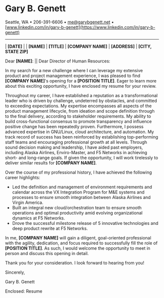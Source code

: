 <!--
% Gary B. Genett
% Pathfinder & Technologist :: Cover Letter
% v6.2 (2019-11-11)
-->

<!-- ############################################################### -->

<!--
[docx]
  * show special characters
  * ctrl-a
    * black (including hyperlinks)
    * justify (not name and address information)
  * titles
    * center
    * name = size: 20
    * all = remove space before paragraph + remove space after paragraph
    * horizontal line = add space before paragraph
  * horizontal lines
    * format -> picture = height: 0.1 + use solid color (no shade)
  * other
    * put three empty lines for signature area
    * remove trailing empty lines
  * hide special characters
-->

<!-- ############################################################### -->

# Gary B. Genett

Seattle, WA &#8226; 206-391-6606 &#8226; <me@garybgenett.net> &#8226; [www.linkedin.com/in/gary-b-genett](https://www.linkedin.com/in/gary-b-genett)

------------------------------------------------------------------------

| **[DATE]**
|
| **[NAME]**
| **[TITLE]**
| **[COMPANY NAME]**
| **[ADDRESS]**
| **[CITY, STATE ZIP]**

Dear **[NAME]**: || Dear Director of Human Resources:

In my search for a new challenge where I can leverage my extensive product and project management experience, I was pleased to find **[COMPANY NAME]**'s opening for a **[POSITION TITLE]**.  Eager to learn more about this exciting opportunity, I have enclosed my resume for your review.

Throughout my career, I have established a reputation as a transformational leader who is driven by challenge, undeterred by obstacles, and committed to exceeding expectations.  My expertise encompasses all aspects of the product management lifecycle, from ideation and scope definition through to the final delivery, according to stakeholder requirements.  My ability to build cross-functional consensus to promote transparency and influence positive change has been repeatedly proven.  Furthermore, I possess advanced expertise in GNU/Linux, cloud architecture, and automation.  My track record of success has been reinforced by establishing top-performing staff teams and encouraging professional growth at all levels.  Through sound decision making and leadership, I have aided past employers, including Alaska Airlines, Enviro-Master, and F5 Networks in achieving short- and long-range goals.  If given the opportunity, I will work tirelessly to deliver similar results for **[COMPANY NAME]**.

Over the course of my professional history, I have achieved the following career highlights:

  * Led the definition and management of environment requirements and calendar across the VX Integration Program for M&E systems and processes to ensure smooth integration between Alaska Airlines and Virgin America.
  * Built an integral new cloud/orchestration team to ensure smooth operations and optimal productivity amid evolving organizational dynamics at F5 Networks.
  * Drove the successful milestone release of 5 innovative technologies and deep product rewrite at F5 Networks.

In me, **[COMPANY NAME]** will gain a diligent, goal-oriented professional with the agility, dedication, and focus required to successfully fill the role of **[POSITION TITLE]**.  As such, I would welcome the opportunity to meet in person and discuss this opening in detail.

Thank you for your consideration.  I look forward to hearing from you!

Sincerely,

Gary B. Genett

Enclosed: Resume
